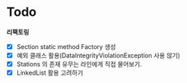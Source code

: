 # Todo

**리팩토링**

 - [x] Section static method Factory 생성
 - [x] 예외 클래스 활용(DataIntegrityViolationException 사용 않기)
 - [x] Stations 의 존재 유무는 라인에게 직접 물어보기.
 - [x] LinkedList 활용 고려하기
